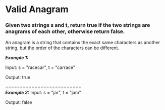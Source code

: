 # Valid Anagram

### Given two strings s and t, return true if the two strings are anagrams of each other, otherwise return false. <br>
An anagram is a string that contains the exact same characters as another string, but the order of the characters can be different.

**_Example 1:_**

Input: s = "racecar", t = "carrace" 

Output: true

========================== <br>
**_Example 2:_**
Input: s = "jar", t = "jam"

Output: false